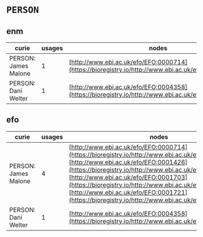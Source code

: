 # `PERSON`
## enm
| curie                |   usages | nodes                                                                                               |
|----------------------|----------|-----------------------------------------------------------------------------------------------------|
| PERSON: James Malone |        1 | [http://www.ebi.ac.uk/efo/EFO:0000714](https://bioregistry.io/http://www.ebi.ac.uk/efo/EFO:0000714) |
| PERSON: Dani Welter  |        1 | [http://www.ebi.ac.uk/efo/EFO:0004358](https://bioregistry.io/http://www.ebi.ac.uk/efo/EFO:0004358) |
## efo
| curie                |   usages | nodes                                                                                                                                                                                                                                                                                                                                                                                                              |
|----------------------|----------|--------------------------------------------------------------------------------------------------------------------------------------------------------------------------------------------------------------------------------------------------------------------------------------------------------------------------------------------------------------------------------------------------------------------|
| PERSON: James Malone |        4 | [http://www.ebi.ac.uk/efo/EFO:0000714](https://bioregistry.io/http://www.ebi.ac.uk/efo/EFO:0000714), [http://www.ebi.ac.uk/efo/EFO:0001426](https://bioregistry.io/http://www.ebi.ac.uk/efo/EFO:0001426), [http://www.ebi.ac.uk/efo/EFO:0001703](https://bioregistry.io/http://www.ebi.ac.uk/efo/EFO:0001703), [http://www.ebi.ac.uk/efo/EFO:0001721](https://bioregistry.io/http://www.ebi.ac.uk/efo/EFO:0001721) |
| PERSON: Dani Welter  |        1 | [http://www.ebi.ac.uk/efo/EFO:0004358](https://bioregistry.io/http://www.ebi.ac.uk/efo/EFO:0004358)                                                                                                                                                                                                                                                                                                                |
